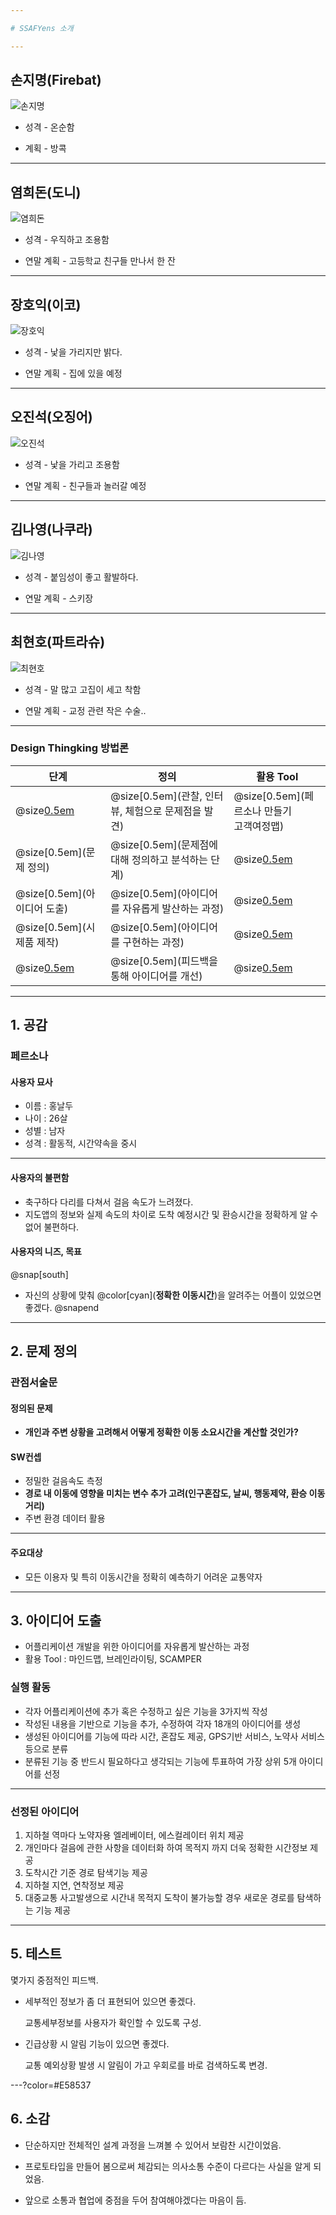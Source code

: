 ```yaml
---

# SSAFYens 소개

---
```


## 손지명(Firebat)

![손지명](./img/1.jpg)

* 성격 - 온순함

* 계획 - 방콕

---

## 염희돈(도니)

![염희돈](./img/2.jpg)

* 성격 - 우직하고 조용함

* 연말 계획 - 고등학교 친구들 만나서 한 잔

---

## 장호익(이코)

![장호익](./img/3.jpg)

* 성격 - 낯을 가리지만 밝다.

* 연말 계획 - 집에 있을 예정

---

## 오진석(오징어)

![오진석](./img/4.jpg)

* 성격 - 낯을 가리고 조용함

* 연말 계획 - 친구들과 놀러갈 예정

---

## 김나영(나쿠라)

![김나영](./img/5.jpg)

* 성격 - 붙임성이 좋고 활발하다.

* 연말 계획 - 스키장

---

## 최현호(파트라슈)

![최현호](./img/6.jpg)

* 성격 - 말 많고 고집이 세고 착함

* 연말 계획 - 교정 관련 작은 수술..

---

### Design Thingking 방법론

| 단계                    | 정의                                 | 활용 Tool                           |
|-------------------------|--------------------------------------|-------------------------------------|
| @size[0.5em](공감)| @size[0.5em](관찰, 인터뷰, 체험으로 문제점을 발견) | @size[0.5em](페르소나 만들기<br />고객여정맵) |
| @size[0.5em](문제 정의) | @size[0.5em](문제점에 대해 정의하고 분석하는 단계) | @size[0.5em](관점서술문)              |
| @size[0.5em](아이디어 도출) | @size[0.5em](아이디어를 자유롭게 발산하는 과정)    | @size[0.5em](SCAMPER)       |
| @size[0.5em](시제품 제작) | @size[0.5em](아이디어를 구현하는 과정)  | @size[0.5em](OVEN)   |
| @size[0.5em](테스트)          | @size[0.5em](피드백을 통해 아이디어를 개선)        | @size[0.5em](Pivot)          |

---
## 1. 공감
### 페르소나

#### 사용자 묘사
* 이름 : 홍날두
* 나이 : 26살
* 성별 : 남자
* 성격 : 활동적, 시간약속을 중시

---
#### 사용자의 불편함
* 축구하다 다리를 다쳐서 걸음 속도가 느려졌다.
* 지도앱의 정보와 실제 속도의 차이로 도착 예정시간 및 환승시간을 정확하게 알 수 없어 불편하다.


#### 사용자의 니즈, 목표
@snap[south]
* 자신의 상황에 맞춰 @color[cyan](**정확한 이동시간**)을 알려주는 어플이 있었으면 좋겠다.
@snapend

---
## 2. 문제 정의
### 관점서술문

#### 정의된 문제 
- **개인과 주변 상황을 고려해서 어떻게 정확한 이동 소요시간을 계산할 것인가?**

#### SW컨셉
- 정밀한 걸음속도 측정
- **경로 내 이동에 영향을 미치는 변수 추가 고려(인구혼잡도, 날씨, 행동제약, 환승 이동거리)**
- 주변 환경 데이터 활용

---

#### 주요대상
- 모든 이용자 및 특히 이동시간을 정확히 예측하기 어려운 교통약자

---
## 3. 아이디어 도출

- 어플리케이션 개발을 위한 아이디어를 자유롭게 발산하는 과정
- 활용 Tool : 마인드맵, 브레인라이팅, SCAMPER

### 실행 활동

- 각자 어플리케이션에 추가 혹은 수정하고 싶은 기능을 3가지씩 작성
- 작성된 내용을 기반으로 기능을 추가, 수정하여 각자 18개의 아이디어를 생성
- 생성된 아이디어를 기능에 따라 시간, 혼잡도 제공, GPS기반 서비스, 노약사 서비스 등으로 분류
- 분류된 기능 중 반드시 필요하다고 생각되는 기능에 투표하여 가장 상위 5개 아이디어를 선정


---
### 선정된 아이디어

1. 지하철 역마다 노약자용 엘레베이터, 에스컬레이터 위치 제공
2. 개인마다 걸음에 관한 사항을 데이터화 하여 목적지 까지 더욱 정확한 시간정보 제공
3. 도착시간 기준 경로 탐색기능 제공
4. 지하철 지연, 연착정보 제공
5. 대중교통 사고발생으로 시간내 목적지 도착이 불가능할 경우 새로운 경로를 탐색하는 기능 제공


---
## 5. 테스트

몇가지 중점적인 피드백.

- 세부적인 정보가 좀 더 표현되어 있으면 좋겠다.

  교통세부정보를 사용자가 확인할 수 있도록 구성.
  
- 긴급상황 시 알림 기능이 있으면 좋겠다.

  교통 예외상황 발생 시 알림이 가고 우회로를 바로 검색하도록 변경.

---?color=#E58537

## 6. 소감

* 단순하지만 전체적인 설계 과정을 느껴볼 수 있어서 보람찬 시간이었음.

* 프로토타입을 만들어 봄으로써 체감되는 의사소통 수준이 다르다는 사실을 알게 되었음.

* 앞으로 소통과 협업에 중점을 두어 참여해야겠다는 마음이 듬.


